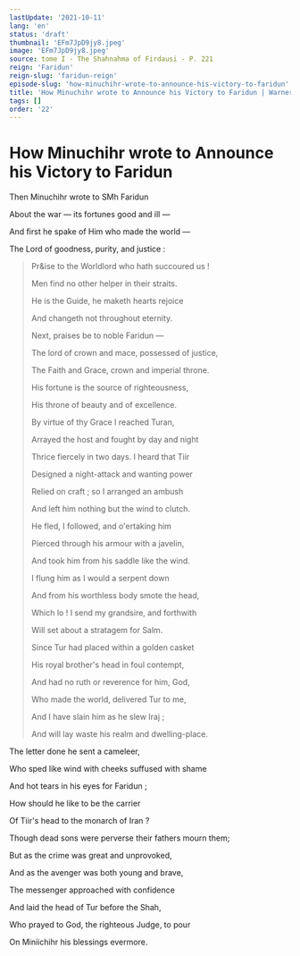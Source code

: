 ```yaml
---
lastUpdate: '2021-10-11'
lang: 'en'
status: 'draft'
thumbnail: 'EFm7JpD9jy8.jpeg'
image: 'EFm7JpD9jy8.jpeg'
source: tome I - The Shahnahma of Firdausi - P. 221
reign: 'Faridun'
reign-slug: 'faridun-reign'
episode-slug: 'how-minuchihr-wrote-to-announce-his-victory-to-faridun'
title: 'How Minuchihr wrote to Announce his Victory to Faridun | Warner | Shahnama'
tags: []
order: '22'
---
```


<!-- LTeX: language=en -->

# How Minuchihr wrote to Announce his Victory to Faridun

Then Minuchihr wrote to SMh Faridun

About the war — its fortunes good and ill —

And first he spake of Him who made the world —

The Lord of goodness, purity, and justice :

> Pr&amp;ise to the Worldlord who hath succoured us !
>
> Men find no other helper in their straits.
>
> He is the Guide, he maketh hearts rejoice
>
> And changeth not throughout eternity.
>
> Next, praises be to noble Faridun —
>
> The lord of crown and mace, possessed of justice,
>
> The Faith and Grace, crown and imperial throne.
>
> His fortune is the source of righteousness,
>
> His throne of beauty and of excellence.
>
> By virtue of thy Grace I reached Turan,
>
> Arrayed the host and fought by day and night
>
> Thrice fiercely in two days. I heard that Tiir
>
> Designed a night-attack and wanting power
>
> Relied on craft ; so I arranged an ambush
>
> And left him nothing but the wind to clutch.
>
> He fled, I followed, and o'ertaking him
>
> Pierced through his armour with a javelin,
>
> And took him from his saddle like the wind.
>
> I flung him as I would a serpent down
>
> And from his worthless body smote the head,
>
> Which lo ! I send my grandsire, and forthwith
>
> Will set about a stratagem for Salm.
>
> Since Tur had placed within a golden casket
>
> His royal brother's head in foul contempt,
>
> And had no ruth or reverence for him, God,
>
> Who made the world, delivered Tur to me,
>
> And I have slain him as he slew Iraj ;
>
> And will lay waste his realm and dwelling-place.

The letter done he sent a cameleer,

Who sped like wind with cheeks suffused with shame

And hot tears in his eyes for Faridun ;

How should he like to be the carrier

Of Tiir's head to the monarch of Iran ?

Though dead sons were perverse their fathers mourn them;

But as the crime was great and unprovoked,

And as the avenger was both young and brave,

The messenger approached with confidence

And laid the head of Tur before the Shah,

Who prayed to God, the righteous Judge, to pour

On Miniichihr his blessings evermore.
